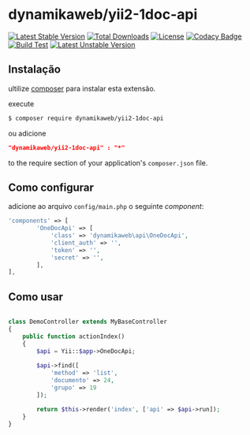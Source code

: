 dynamikaweb/yii2-1doc-api 
====================================
[![Latest Stable Version](https://img.shields.io/github/v/release/dynamikaweb/yii2-1doc-api)](https://packagist.org/packages/dynamikaweb/yii2-1doc-api) [![Total Downloads](https://poser.pugx.org/dynamikaweb/yii2-1doc-api/downloads)](https://packagist.org/packages/dynamikaweb/yii2-1doc-api) [![License](https://poser.pugx.org/dynamikaweb/yii2-1doc-api/license)](https://packagist.org/packages/dynamikaweb/yii2-1doc-api) [![Codacy Badge](https://api.codacy.com/project/badge/Grade/70f5ed844fa74261b0b989f869a78317)](https://www.codacy.com/manual/RodrigoDornelles_2/yii2-1doc-api?utm_source=github.com&amp;utm_medium=referral&amp;utm_content=dynamikaweb/yii2-1doc-api&amp;utm_campaign=Badge_Grade) [![Build Test](https://scrutinizer-ci.com/g/dynamikaweb/yii2-1doc-api/badges/build.png?b=master)](https://scrutinizer-ci.com/g/dynamikaweb/yii2-1doc-api/) [![Latest Unstable Version](https://poser.pugx.org/dynamikaweb/yii2-1doc-api/v/unstable)](https://packagist.org/packages/dynamikaweb/yii2-1doc-api)


Instalação
------------
ultilize [composer](http://getcomposer.org/download/) para instalar esta extensão.

execute

```bash
$ composer require dynamikaweb/yii2-1doc-api 
```
ou adicione

```json
"dynamikaweb/yii2-1doc-api" : "*"
```

to the require section of your application's `composer.json` file.

Como configurar
-----

adicione ao arquivo `config/main.php` o seguinte _component_:
```PHP 
'components' => [
        'OneDocApi' => [
            'class' => 'dynamikaweb\api\OneDocApi',
            'client_auth' => '',
            'token' => '',
            'secret' => '',
        ],
],
```

Como usar
-----
```PHP

class DemoController extends MyBaseController
{
    public function actionIndex()
    {   
        $api = Yii::$app->OneDocApi;
   
        $api->find([
            'method' => 'list',
            'documento' => 24,
            'grupo' => 19
        ]);

        return $this->render('index', ['api' => $api->run]);
    }
}
```
